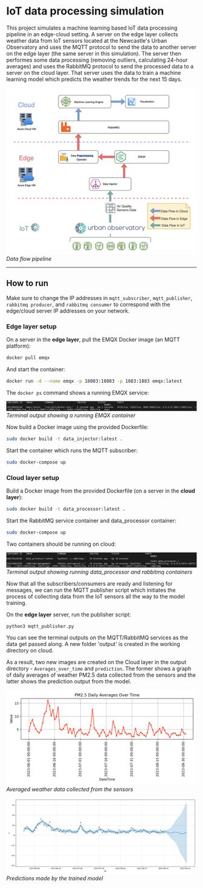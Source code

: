 # IoT data processing simulation

This project simulates a machine learning based IoT data processing pipeline in an edge-cloud setting. A server on the edge layer collects weather data from IoT sensors located at the Newcastle's Urban Observatory and uses the MQTT protocol to send the data to another server on the edge layer (the same server in this simulation). The server then performes some data processing (removing outliers, calculating 24-hour averages) and uses the RabbitMQ protocol to send the processed data to a server on the cloud layer. That server uses the data to train a machine learning model which predicts the weather trends for the next 15 days.

![Data flow pipeline](./assets/data_flow_pipeline.png)
*Data flow pipeline*

---

## How to run

Make sure to change the IP addresses in `mqtt_subscriber`, `mqtt_publisher`, `rabbitmq producer`, and `rabbitmq consumer` to correspond with the edge/cloud server IP addresses on your network.

### Edge layer setup

On a server in the **edge layer**, pull the EMQX Docker image (an MQTT platform):
```bash
docker pull emqx
```

And start the container:
```bash
docker run -d --name emqx -p 18083:18083 -p 1883:1883 emqx:latest
```

The `docker ps` command shows a running EMQX service:

![Running EMQX container](./assets/running_emqx_container.png)
*Terminal output showing a running EMQX container*

Now build a Docker image using the provided Dockerfile:
```bash
sudo docker build -t data_injector:latest . 
```

Start the container which runs the MQTT subscriber:
```bash
sudo docker-compose up
```

### Cloud layer setup

Build a Docker image from the provided Dockerfile (on a server in the **cloud layer**):
```bash
sudo docker build -t data_processor:latest .
```

Start the RabbitMQ service container and data_processor container:
```bash
sudo docker-compose up
```

Two containers should be running on cloud:

![Cloud containers](./assets/cloud_containers.png)
*Terminal output showing running data_processor and rabbitmq containers*

Now that all the subscribers/consumers are ready and listening for messages, we can run the MQTT publisher script which initiates the process of collecting data from the IoT sensors all the way to the model training.

On the **edge layer** server, run the publisher script:
```bash
python3 mqtt_publisher.py
```

You can see the terminal outputs on the MQTT/RabbitMQ services as the data get passed along. A new folder 'output' is created in the working directory on cloud.

As a result, two new images are created on the Cloud layer in the output directory - `Averages_over_time` and `prediction`. The former shows a graph of daily averages of weather PM2.5 data collected from the sensors and the latter shows the prediction output from the model.

![Averages over time](./assets/Averages_over_time.png)
*Averaged weather data collected from the sensors*


![Predictions](./assets/prediction.png)
*Predictions made by the trained model*
